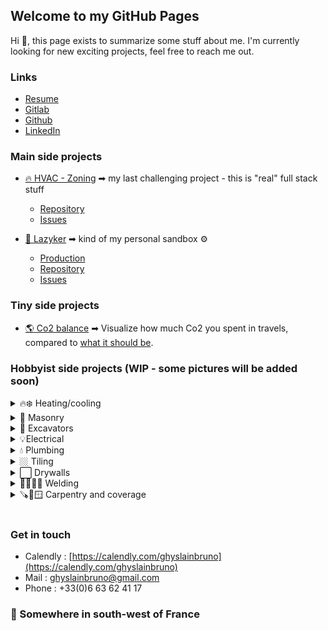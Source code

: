 ## Welcome to my GitHub Pages

Hi 👋, this page exists to summarize some stuff about me. I'm currently looking for new exciting projects, feel free to reach me out. 

### Links
- [Resume](https://ghyslainbruno.github.io/presentation/resume.pdf)
- [Gitlab](https://gitlab.com/users/ghyslainbruno/projects)
- [Github](https://github.com/GhyslainBruno)
- [LinkedIn](https://www.linkedin.com/in/ghyslainbruno/)

### Main side projects
- [🔥 HVAC - Zoning](https://gitlab.com/ghyslainbruno/zoning) ➡ my last challenging project - this is "real" full stack stuff
  - [Repository](https://gitlab.com/ghyslainbruno/zoning)
  - [Issues](https://gitlab.com/ghyslainbruno/zoning/-/boards)
  

- [🎥 Lazyker](https://lazyker.gbruno.io) ➡ kind of my personal sandbox ⚙️
  - [Production](https://lazyker.gbruno.io)
  - [Repository](https://gitlab.com/ghyslainbruno/lazyker)
  - [Issues](https://gitlab.com/ghyslainbruno/lazyker/-/boards)

### Tiny side projects
- [🌎 Co2 balance](https://co2.gbruno.io/) ➡ Visualize how much Co2 you spent in travels, compared to [what it should be](https://www.1erdegre.earth/blog-posts/tout-savoir-sur-lobjectif-des-2-tonnes#:~:text=Les%202%20tonnes%20ont%20pour,150%20Gt%20de%20CO2.).

### Hobbyist side projects (WIP - some pictures will be added soon)

<details>
  <summary>
   🔥❄️ Heating/cooling
  </summary>

  <ul>
    <li>Set up first heat pump</li>
    <li>Set up 2 more heat pumps</li>
    <li>Set up a ducted heat pump</li>
  </ul>
</details>

<details>
  <summary>
  🧱 Masonry
  </summary>

  <ul>
    <li>Load-bearing wall opening</li>
    <li>Pour a 12t concrete slab</li>
    <li>Build a small shelter for my pool pump</li>
    <li>Build a walk-in shower</li>
  </ul>
</details>

<details>
  <summary>
    🚜 Excavators
  </summary>

  <ul>
    <li>0,8t</li>
    <li>3,5t</li>
  </ul>
</details>

<details>
  <summary>
    💡Electrical
  </summary>

  <ul>
    <li>Electrical panel (from old to new)</li>
    <li>Wire all electrical lines</li>
    <li>Home automation</li>
  </ul>
</details>

<details>
  <summary>
    💧 Plumbing
  </summary>

  <ul>
    <li>The pipes</li>
    <li>The collectors</li>
    <li>Soft and strong solders</li>
  </ul>
</details>

<details>
  <summary>
    🏼 Tiling
  </summary>

  <ul>
    <li>Bedroom</li>
    <li>Bathroom #1</li>
    <li>Living/kitchen</li>
  </ul>
</details>

<details>
  <summary>
    ⬜ Drywalls
  </summary>

  <ul>
    <li>Insulation</li>
    <li>Frame</li>
    <li>Strips</li>
  </ul>
</details>

<details>
  <summary>
    👨‍🏭🔗‍💥 Welding
  </summary>

  <ul>
    <li>Furniture</li>
    <li>Pergola (huge and with overhang)</li>
    <li>Barrier (40m+ and 2 gates)</li>
  </ul>
</details>

<details>
  <summary>
   🪚🔨🪟 Carpentry and coverage
  </summary>

  <ul>
    <li>Regular windows</li>
    <li>Sliding windows</li>
    <li>Big bay window</li>
    <li>Carpentry small pool shelter</li>
    <li>Coverage small pool shelter</li>
  </ul>
</details>

<br />

### Get in touch
- Calendly : [https://calendly.com/ghyslainbruno](https://calendly.com/ghyslainbruno)
- Mail : [ghyslainbruno@gmail.com](mailto:ghyslainbruno@gmail.com)
- Phone : +33(0)6 63 62 41 17

### 📌 Somewhere in south-west of France
